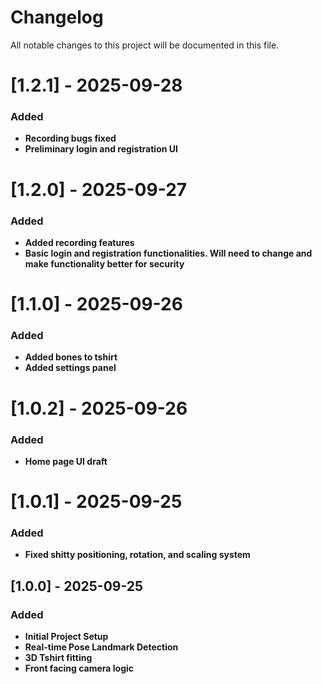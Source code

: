 # Changelog

All notable changes to this project will be documented in this file.

# [1.2.1] - 2025-09-28
### Added

-   **Recording bugs fixed**
-   **Preliminary login and registration UI**

# [1.2.0] - 2025-09-27
### Added

-   **Added recording features**
-   **Basic login and registration functionalities. Will need to change and make functionality better for security**

# [1.1.0] - 2025-09-26
### Added

-   **Added bones to tshirt**
-   **Added settings panel**

# [1.0.2] - 2025-09-26
### Added

-   **Home page UI draft**

# [1.0.1] - 2025-09-25
### Added

-   **Fixed shitty positioning, rotation, and scaling system**

## [1.0.0] - 2025-09-25
### Added

-   **Initial Project Setup**
-   **Real-time Pose Landmark Detection**
-   **3D Tshirt fitting**
-   **Front facing camera logic**
